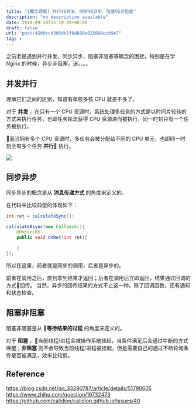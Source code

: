 ```yaml
---
title: "[概念理解] 并行VS并发、同步VS异步、阻塞VS非阻塞"
description: "no description available"
date: 2018-09-30T15:19:09+08:00
draft: false
url: "post/4500cc4305de1f0d880a025686ecb9e7"
tags : 
---
```


之前老是遇到并行并发、同步异步、阻塞非阻塞等概念的困扰，特别是在学 Nginx 的时候，异步非阻塞，迷。。。。

<!--more-->

## 并发并行
理解它们之间的区别，知道有单核多核 CPU 就差不多了。

对于 **并发** ，在只有一个 CPU 资源时，系统处理多任务的方式是以时间片轮转的方式来执行任务，也即任务轮流获得 CPU 资源进而被执行，同一时刻只有一个任务被执行。

而当拥有多个 CPU 资源时，多任务会被分配给不同的 CPU 单元，也即同一时刻会有多个任务 **并行** 执行。

![](https://techdifferences.com/wp-content/uploads/2017/12/Untitled.jpg) 


## 同步异步
同步异步的概念是从 **消息传递方式** 的角度来定义的。

在代码中比较典型的体现如下：
```Java
int ret = calculateSync();

calculateAsync(new Callback(){
    @Override
    public void onRet(int ret){

    }
});
```
所以在这里，前者就是同步的调用，后者是异步的。

前者在调用之后，直到拿到结果才返回；后者在调用后立即返回，结果通过回调的方式回传。
当然，异步的回传结果的方式不止这一种，除了回调函数，还有通知和状态检查。

## 阻塞非阻塞
阻塞非阻塞是从 **等待结果的过程** 的角度来定义的。

对于 **阻塞** ，当前线程/进程会被操作系统挂起，当条件满足后会通过中断的方式唤醒；**非阻塞** 则不会导致当前线程/进程被挂起，但是需要自己的通过不断轮询条件是否被满足，效率比较低。


## Reference
https://blog.csdn.net/qq_33290787/article/details/51790605 
https://www.zhihu.com/question/19732473 
https://github.com/calidion/calidion.github.io/issues/40 